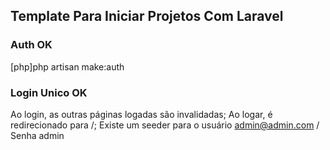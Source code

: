 ## Template Para Iniciar Projetos Com Laravel

### Auth OK
[php]php artisan make:auth

### Login Unico OK
Ao login, as outras páginas logadas são invalidadas;
Ao logar, é redirecionado para /;
Existe um seeder para o usuário admin@admin.com / Senha admin
